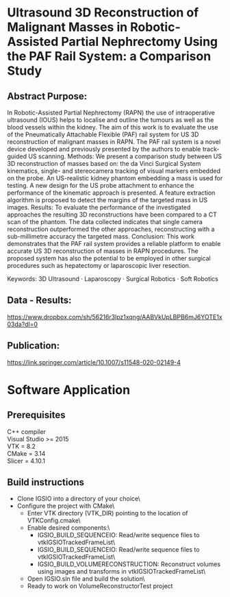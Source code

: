 # Ultrasound 3D Reconstruction of Malignant Masses in Robotic-Assisted Partial Nephrectomy Using the PAF Rail System: a Comparison Study
## Abstract Purpose: 
In Robotic-Assisted Partial Nephrectomy (RAPN) the use
of intraoperative ultrasound (IOUS) helps to localise and outline the tumours as
well as the blood vessels within the kidney. The aim of this work is to evaluate
the use of the Pneumatically Attachable Flexible (PAF) rail system for US 3D
reconstruction of malignant masses in RAPN. The PAF rail system is a novel device developed and previously presented by the authors to enable track-guided US
scanning. Methods: We present a comparison study between US 3D reconstruction
of masses based on: the da Vinci Surgical System kinematics, single- and stereocamera tracking of visual markers embedded on the probe. An US-realistic kidney
phantom embedding a mass is used for testing. A new design for the US probe
attachment to enhance the performance of the kinematic approach is presented.
A feature extraction algorithm is proposed to detect the margins of the targeted
mass in US images. Results: To evaluate the performance of the investigated approaches the resulting 3D reconstructions have been compared to a CT scan of
the phantom. The data collected indicates that single camera reconstruction outperformed the other approaches, reconstructing with a sub-millimetre accuracy
the targeted mass. Conclusion: This work demonstrates that the PAF rail system
provides a reliable platform to enable accurate US 3D reconstruction of masses in
RAPN procedures. The proposed system has also the potential to be employed in
other surgical procedures such as hepatectomy or laparoscopic liver resection.

Keywords: 3D Ultrasound · Laparoscopy · Surgical Robotics · Soft Robotics

## Data - Results:
https://www.dropbox.com/sh/56216r3lpz1xqng/AABVkUpLBPB6mJ6YOTE1x03da?dl=0

## Publication:
https://link.springer.com/article/10.1007/s11548-020-02149-4

# Software Application

## Prerequisites
C++ compiler \
Visual Studio >= 2015 \
VTK = 8.2 \
CMake = 3.14 \
Slicer = 4.10.1 

## Build instructions
* Clone IGSIO into a directory of your choice\
* Configure the project with CMake\
  * Enter VTK directory (VTK_DIR) pointing to the location of VTKConfig.cmake\
  * Enable desired components:\
    * IGSIO_BUILD_SEQUENCEIO: Read/write sequence files to vtkIGSIOTrackedFrameList\
    * IGSIO_BUILD_SEQUENCEIO: Read/write sequence files to vtkIGSIOTrackedFrameList\
    * IGSIO_BUILD_VOLUMERECONSTRUCTION: Reconstruct volumes using images and transforms in vtkIGSIOTrackedFrameList\
  * Open IGSIO.sln file and build the solution\
  * Ready to work on VolumeReconstructorTest project

